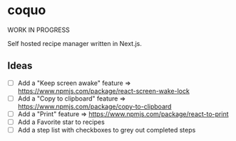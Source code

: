 # coquo

WORK IN PROGRESS

Self hosted recipe manager written in Next.js.

## Ideas

- [ ] Add a "Keep screen awake" feature => https://www.npmjs.com/package/react-screen-wake-lock
- [ ] Add a "Copy to clipboard" feature => https://www.npmjs.com/package/copy-to-clipboard
- [ ] Add a "Print" feature => https://www.npmjs.com/package/react-to-print
- [ ] Add a Favorite star to recipes
- [ ] Add a step list with checkboxes to grey out completed steps
